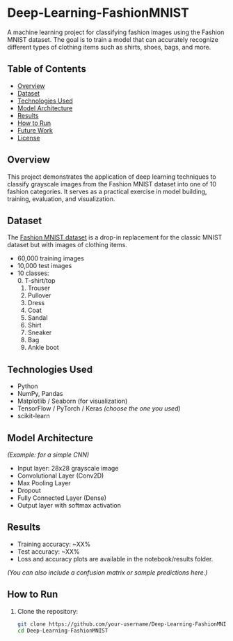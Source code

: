# Deep-Learning-FashionMNIST

A machine learning project for classifying fashion images using the Fashion MNIST dataset. The goal is to train a model that can accurately recognize different types of clothing items such as shirts, shoes, bags, and more.

## Table of Contents
- [Overview](#overview)
- [Dataset](#dataset)
- [Technologies Used](#technologies-used)
- [Model Architecture](#model-architecture)
- [Results](#results)
- [How to Run](#how-to-run)
- [Future Work](#future-work)
- [License](#license)

## Overview

This project demonstrates the application of deep learning techniques to classify grayscale images from the Fashion MNIST dataset into one of 10 fashion categories. It serves as a practical exercise in model building, training, evaluation, and visualization.

## Dataset

The [Fashion MNIST dataset](https://github.com/zalandoresearch/fashion-mnist) is a drop-in replacement for the classic MNIST dataset but with images of clothing items.  
- 60,000 training images  
- 10,000 test images  
- 10 classes:  
  0. T-shirt/top  
  1. Trouser  
  2. Pullover  
  3. Dress  
  4. Coat  
  5. Sandal  
  6. Shirt  
  7. Sneaker  
  8. Bag  
  9. Ankle boot

## Technologies Used

- Python
- NumPy, Pandas
- Matplotlib / Seaborn (for visualization)
- TensorFlow / PyTorch / Keras *(choose the one you used)*
- scikit-learn

## Model Architecture

*(Example: for a simple CNN)*  
- Input layer: 28x28 grayscale image  
- Convolutional Layer (Conv2D)  
- Max Pooling Layer  
- Dropout  
- Fully Connected Layer (Dense)  
- Output layer with softmax activation

## Results

- Training accuracy: ~XX%  
- Test accuracy: ~XX%  
- Loss and accuracy plots are available in the notebook/results folder.

*(You can also include a confusion matrix or sample predictions here.)*

## How to Run

1. Clone the repository:

   ```bash
   git clone https://github.com/your-username/Deep-Learning-FashionMNIST.git
   cd Deep-Learning-FashionMNIST
